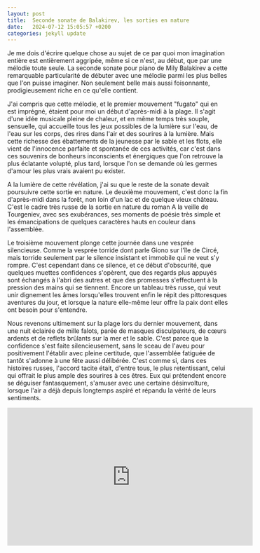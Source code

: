 ```yaml
---
layout: post
title:  Seconde sonate de Balakirev, les sorties en nature
date:   2024-07-12 15:05:57 +0200
categories: jekyll update
---
```


Je me dois d'écrire quelque chose au sujet de ce par quoi mon imagination entière est entièrement aggripée, même si ce n'est, au début, que par une mélodie toute seule. La seconde sonate pour piano de Mily Balakirev a cette remarquable particularité de débuter avec une mélodie parmi les plus belles que l'on puisse imaginer. Non seulement belle mais aussi foisonnante, prodigieusement riche en ce qu'elle contient.

J'ai compris que cette mélodie, et le premier mouvement "fugato" qui en est imprégné, étaient pour moi un début d'après-midi à la plage. Il s'agit d'une idée musicale pleine de chaleur, et en même temps très souple, sensuelle, qui accueille tous les jeux possibles de la lumière sur l'eau, de l'eau sur les corps, des rires dans l'air et des sourires à la lumière. Mais cette richesse des ébattements de la jeunesse par le sable et les flots, elle vient de l'innocence parfaite et spontanée de ces activités, car c'est dans ces souvenirs de bonheurs inconscients et énergiques que l'on retrouve la plus éclatante volupté, plus tard, lorsque l'on se demande où les germes d'amour les plus vrais avaient pu exister.

A la lumière de cette révélation, j'ai su que le reste de la sonate devait poursuivre cette sortie en nature. Le deuxième mouvement, c'est donc la fin d'après-midi dans la forêt, non loin d'un lac et de quelque vieux château. C'est le cadre très russe de la sortie en nature du roman A la veille de Tourgeniev, avec ses exubérances, ses moments de poésie très simple et les émancipations de quelques caractères hauts en couleur dans l'assemblée.

Le troisième mouvement plonge cette journée dans une vesprée silencieuse. Comme la vesprée torride dont parle Giono sur l'île de Circé, mais torride seulement par le silence insistant et immobile qui ne veut s'y rompre. C'est cependant dans ce silence, et ce début d'obscurité, que quelques muettes confidences s'opèrent, que des regards plus appuyés sont échangés à l'abri des autres et que des promesses s'effectuent à la pression des mains qui se tiennent. Encore un tableau très russe, qui veut unir dignement les âmes lorsqu'elles trouvent enfin le répit des pittoresques aventures du jour, et lorsque la nature elle-même leur offre la paix dont elles ont besoin pour s'entendre.

Nous revenons ultimement sur la plage lors du dernier mouvement, dans une nuit éclairée de mille falots, parée de masques disculpateurs, de cœurs ardents et de reflets brûlants sur la mer et le sable. C'est parce que la confidence s'est faite silencieusement, sans le sceau de l'aveu pour positivement l'établir avec pleine certitude, que l'assemblée fatiguée de tantôt s'adonne à une fête aussi délibérée. C'est comme si, dans ces histoires russes, l'accord tacite était, d'entre tous, le plus retentissant, celui qui offrait le plus ample des sourires à ces êtres. Eux qui prétendent encore se déguiser fantasquement, s'amuser avec une certaine désinvolture, lorsque l'air a déjà depuis longtemps aspiré et répandu la vérité de leurs sentiments.

<iframe width="560" height="315" src="https://www.youtube.com/embed/BHUdP6I6L5A?si=mSIYBZz3FT2yWpt1" title="YouTube video player" frameborder="0" allow="accelerometer; autoplay; clipboard-write; encrypted-media; gyroscope; picture-in-picture; web-share" referrerpolicy="strict-origin-when-cross-origin" allowfullscreen></iframe>